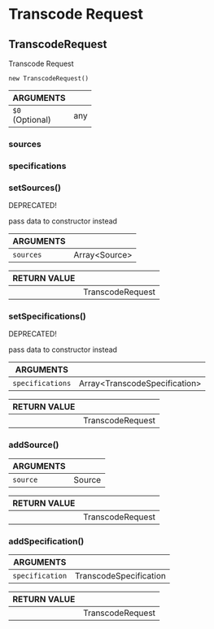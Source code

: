 <!-- Generated automatically. Update this documentation by updating the source code. -->

# Transcode Request

## TranscodeRequest

Transcode Request

`new TranscodeRequest()`

<div class="method-list">
  <table>
    <thead>
      <tr>
        <th>ARGUMENTS</th>
        <th></th>
      </tr>
    </thead>
    <tbody>
      <tr>
        <td class="param">
          <code>$0</code>
          <div class="optional">(Optional)</div>
        </td>
        <td>
            <div class="type">any</div>
        </td>
      </tr>
    </tbody>
  </table>
</div>

### sources

### specifications

### setSources()

DEPRECATED!

pass data to constructor instead

<div class="method-list">
  <table>
    <thead>
      <tr>
        <th>ARGUMENTS</th>
        <th></th>
      </tr>
    </thead>
    <tbody>
      <tr>
        <td class="param">
          <code>sources</code>
        </td>
        <td>
            <div class="type">Array&#x3C;Source></div>
        </td>
      </tr>
    </tbody>
  </table>
</div>

<div class="method-list">
  <table>
    <thead>
      <tr>
        <th>RETURN VALUE</th>
        <th></th>
      </tr>
    </thead>
    <tbody>
      <tr>
        <td class="param">
        </td>
        <td>
            <div class="type">TranscodeRequest</div>
        </td>
      </tr>
    </tbody>
  </table>
</div>

### setSpecifications()

DEPRECATED!

pass data to constructor instead

<div class="method-list">
  <table>
    <thead>
      <tr>
        <th>ARGUMENTS</th>
        <th></th>
      </tr>
    </thead>
    <tbody>
      <tr>
        <td class="param">
          <code>specifications</code>
        </td>
        <td>
            <div class="type">Array&#x3C;TranscodeSpecification></div>
        </td>
      </tr>
    </tbody>
  </table>
</div>

<div class="method-list">
  <table>
    <thead>
      <tr>
        <th>RETURN VALUE</th>
        <th></th>
      </tr>
    </thead>
    <tbody>
      <tr>
        <td class="param">
        </td>
        <td>
            <div class="type">TranscodeRequest</div>
        </td>
      </tr>
    </tbody>
  </table>
</div>

### addSource()

<div class="method-list">
  <table>
    <thead>
      <tr>
        <th>ARGUMENTS</th>
        <th></th>
      </tr>
    </thead>
    <tbody>
      <tr>
        <td class="param">
          <code>source</code>
        </td>
        <td>
            <div class="type">Source</div>
        </td>
      </tr>
    </tbody>
  </table>
</div>

<div class="method-list">
  <table>
    <thead>
      <tr>
        <th>RETURN VALUE</th>
        <th></th>
      </tr>
    </thead>
    <tbody>
      <tr>
        <td class="param">
        </td>
        <td>
            <div class="type">TranscodeRequest</div>
        </td>
      </tr>
    </tbody>
  </table>
</div>

### addSpecification()

<div class="method-list">
  <table>
    <thead>
      <tr>
        <th>ARGUMENTS</th>
        <th></th>
      </tr>
    </thead>
    <tbody>
      <tr>
        <td class="param">
          <code>specification</code>
        </td>
        <td>
            <div class="type">TranscodeSpecification</div>
        </td>
      </tr>
    </tbody>
  </table>
</div>

<div class="method-list">
  <table>
    <thead>
      <tr>
        <th>RETURN VALUE</th>
        <th></th>
      </tr>
    </thead>
    <tbody>
      <tr>
        <td class="param">
        </td>
        <td>
            <div class="type">TranscodeRequest</div>
        </td>
      </tr>
    </tbody>
  </table>
</div>
